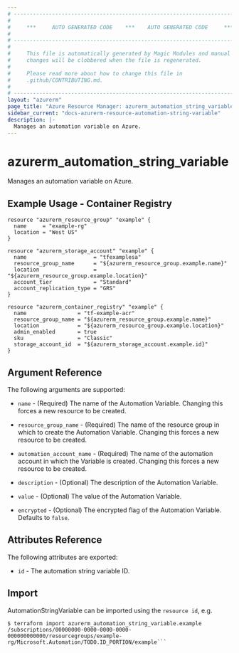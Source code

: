 ```yaml
---
# ----------------------------------------------------------------------------
#
#     ***     AUTO GENERATED CODE    ***    AUTO GENERATED CODE     ***
#
# ----------------------------------------------------------------------------
#
#     This file is automatically generated by Magic Modules and manual
#     changes will be clobbered when the file is regenerated.
#
#     Please read more about how to change this file in
#     .github/CONTRIBUTING.md.
#
# ----------------------------------------------------------------------------
layout: "azurerm"
page_title: "Azure Resource Manager: azurerm_automation_string_variable"
sidebar_current: "docs-azurerm-resource-automation-string-variable"
description: |-
  Manages an automation variable on Azure.
---
```


# azurerm_automation_string_variable

Manages an automation variable on Azure.



## Example Usage - Container Registry


```hcl
resource "azurerm_resource_group" "example" {
  name     = "example-rg"
  location = "West US"
}

resource "azurerm_storage_account" "example" {
  name                     = "tfexamplesa"
  resource_group_name      = "${azurerm_resource_group.example.name}"
  location                 = "${azurerm_resource_group.example.location}"
  account_tier             = "Standard"
  account_replication_type = "GRS"
}

resource "azurerm_container_registry" "example" {
  name                = "tf-example-acr"
  resource_group_name = "${azurerm_resource_group.example.name}"
  location            = "${azurerm_resource_group.example.location}"
  admin_enabled       = true
  sku                 = "Classic"
  storage_account_id  = "${azurerm_storage_account.example.id}"
}
```

## Argument Reference

The following arguments are supported:

* `name` - (Required) The name of the Automation Variable. Changing this forces a new resource to be created.

* `resource_group_name` - (Required) The name of the resource group in which to create the Automation Variable. Changing this forces a new resource to be created.

* `automation_account_name` - (Required) The name of the automation account in which the Variable is created. Changing this forces a new resource to be created.

* `description` - (Optional) The description of the Automation Variable.

* `value` - (Optional) The value of the Automation Variable.

* `encrypted` - (Optional) The encrypted flag of the Automation Variable. Defaults to `false`.

## Attributes Reference

The following attributes are exported:

* `id` - The automation string variable ID.



## Import

AutomationStringVariable can be imported using the `resource id`, e.g.
```shell
$ terraform import azurerm_automation_string_variable.example /subscriptions/00000000-0000-0000-0000-000000000000/resourcegroups/example-rg/Microsoft.Automation/TODO.ID_PORTION/example```
